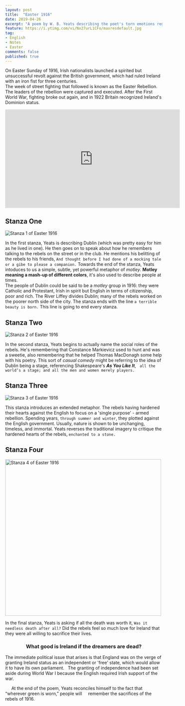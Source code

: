 ```yaml
---
layout: post
title:  "Easter 1916"
date: 2019-04-26
excerpt: "A poem by W. B. Yeats describing the poet's torn emotions regarding the events of the Easter Rising staged in Ireland against British rule on Easter Monday, April 24, 1916. The uprising was unsuccessful, and most of the Irish republican leaders involved were executed for treason."
feature: https://i.ytimg.com/vi/Nx27urL1CFo/maxresdefault.jpg
tag:
- English
- Notes
- Easter
comments: false
published: true
---
```


On Easter Sunday of 1916, Irish nationalists launched a spirited but unsuccessful revolt against the British government, which had ruled Ireland with an iron fist for three centuries.  
The week of street fighting that followed is known as the Easter Rebellion. The leaders of the rebellion were captured and executed. After the First World War, fighting broke out again, and in 1922 Britain recognized Ireland's Dominion status.

<iframe width="560" height="315" src="https://www.youtube.com/embed/VLt_OuzW9n0" frameborder="0" allow="accelerometer; autoplay; encrypted-media; gyroscope; picture-in-picture"> </iframe>

## Stanza One
<img src="https://dwarf.pro/site/assets\img\Easter 1916\Stanza 1 - Easter 1916.png" alt="Stanza 1 of Easter 1916">

In the first stanza, Yeats is describing Dublin (which was pretty easy for him as he lived in one). He then goes on to speak about how he remembers talking to the rebels on the street or in the club. He mentions his belitting of the rebels to his friends, `And thought before I had done of a mocking tale or a gibe to please a companion.` Towards the end of the stanza, Yeats intoduces to us a simple, subtle, yet powerful metaphor of *motley*. **Motley meaning a mash-up of different colors**, it's also used to describe people at times.  
The people of Dublin could be said to be a *motley* group in 1916: they were Catholic and Protestant, Irish in spirit but English in terms of citizenship, poor and rich. The River Liffey divides Dublin; many of the rebels worked on the poorer north side of the city. The stanza ends with the line `a terrible beauty is born.` This line is going to end every stanza.

## Stanza Two
<img src="https://dwarf.pro/site/assets\img\Easter 1916\Stanza 2 - Easter 1916.png" alt="Stanza 2 of Easter 1916">

In the second stanza, Yeats begins to actually name the social roles of the rebels. He's remembering that Constance Markievicz used to hunt and was a sweetie, also remembering that he helped Thomas MacDonagh some help with his poetry.  This sort of *casual comedy* might be referring to the idea of Dublin being a stage, referencing Shakespeare's ***As You Like It***, &nbsp; `all the world’s a stage; and all the men and women merely players.`  

## Stanza Three
<img src="https://dwarf.pro/site/assets\img\Easter 1916\Stanza 3 - Easter 1916.png" alt="Stanza 3 of Easter 1916">  

This stanza introduces an extended metaphor. The rebels having hardened their hearts against the English to focus on a 'single purpose' - armed rebellion. Spending years, `through summer and winter`, they plotted against the English government. Usually, nature is shown to be unchanging, timeless, and immortal. Yeats reverses the traditional imagery to critique the hardened hearts of the rebels, `enchanted to a stone.`  

## Stanza Four
<img src="https://dwarf.pro/site/assets\img\Easter 1916\Stanza 4 - Easter 1916.png" alt="Stanza 4 of Easter 1916" height="500" >  

In the final stanza, Yeats is asking if all the death was worth it, `Was it needless death after all?` Did the rebels feel so much love for Ireland that they were all willing to sacrifice their lives.  

<h3 align="center"> What good is Ireland if the dreamers are dead? </h3>

The immediate political issue that arises is that England was on the verge of granting Ireland status as an independent or 'free' state, which would allow it to have its own parliament. &nbsp; The granting of independence had been set aside during World War I because the English required Irish support of the war.  

&nbsp;&nbsp;&nbsp;&nbsp; At the end of the poem, Yeats reconciles himself to the fact that “wherever green is worn,” people will &nbsp;&nbsp;&nbsp;&nbsp;remember the sacrifices of the rebels of 1916.
